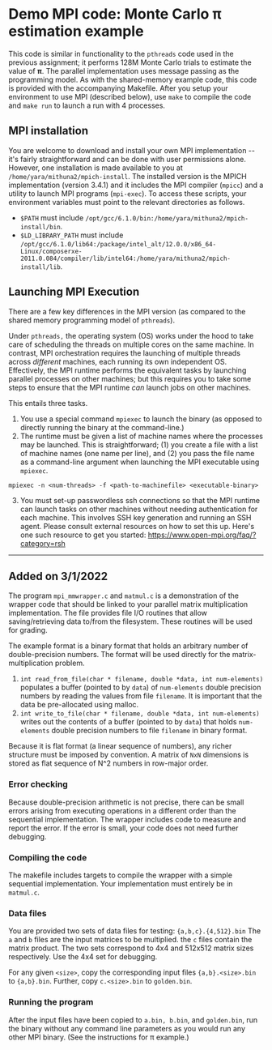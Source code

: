 # Demo MPI code: Monte Carlo &pi; estimation example

This code is similar in functionality to the `pthreads` code used in the previous assignment; it performs 128M Monte Carlo trials to estimate the value of **&pi;**. The parallel implementation uses message passing as the programming model. As with the shared-memory example code, this code is provided with the accompanying Makefile. After you setup your environment to use MPI (described below), use `make` to compile the code and `make run` to launch a run with 4 processes. 

## MPI installation
You are welcome to download and install your own MPI implementation -- it's fairly straightforward and can be done with user permissions alone. However, one installation is made available to you at `/home/yara/mithuna2/mpich-install`. The installed version is the MPICH implementation (version 3.4.1) and it includes the MPI compiler (`mpicc`) and a utility to launch MPI programs (`mpi-exec`). To access these scripts, your environment variables must point to the relevant directories as follows.

* `$PATH` must include `/opt/gcc/6.1.0/bin:/home/yara/mithuna2/mpich-install/bin`.
* `$LD_LIBRARY_PATH` must include `/opt/gcc/6.1.0/lib64:/package/intel_alt/12.0.0/x86_64-Linux/composerxe-2011.0.084/compiler/lib/intel64:/home/yara/mithuna2/mpich-install/lib`.

## Launching MPI Execution
There are a few key differences in the MPI version (as compared to the shared memory programming model of `pthreads`). 

Under `pthreads,` the operating system (OS) works under the hood to take care of scheduling the threads on multiple cores on the same machine. In contrast, MPI orchestration requires the launching of multiple threads across _different_ machines, each running its own independent OS. Effectively, the MPI runtime performs the equivalent tasks by launching parallel processes on other machines; but this requires you to take some steps to ensure that the MPI runtime _can_ launch jobs on other machines. 

This entails three tasks.
1. You use a special command `mpiexec` to launch the binary (as opposed to directly running the binary at the command-line.)
2. The runtime must be given a list of machine names where the processes may be launched. This is straightforward; (1) you create a file with a list of machine names (one name per line), and (2) you pass the file name as a command-line argument when launching the MPI executable using `mpiexec`. 
```
mpiexec -n <num-threads> -f <path-to-machinefile> <executable-binary>
```
3. You must set-up passwordless ssh connections so that the MPI runtime can launch tasks on other machines without needing authentication for each machine. This involves SSH key generation and running an SSH agent. Please consult external resources on how to set this up. Here's one such resource to get you started: https://www.open-mpi.org/faq/?category=rsh 

-------------
## Added on 3/1/2022
The program `mpi_mmwrapper.c` and `matmul.c` is a demonstration of the wrapper code that should be linked to your parallel matrix multiplication implementation. The file provides file I/O routines that allow saving/retrieving data to/from the filesystem. These routines will be used for grading.  

The example format is a binary format that holds an arbitrary number of double-precision numbers. The format will be used directly for the matrix-multiplication problem. 

1. `int read_from_file(char * filename, double *data, int num-elements)` populates a buffer (pointed to by `data`) of `num-elements` double precision numbers by reading the values from file `filename`. It is important that the data be pre-allocated using malloc. 
2. `int write_to_file(char * filename, double *data, int num-elements)` writes out the contents of a buffer (pointed to by `data`) that holds `num-elements` double precision numbers to file `filename` in binary format. 

Because it is flat format (a linear sequence of numbers), any richer structure must be imposed by convention. A matrix of `NxN` dimensions is stored as flat sequence of N^2 numbers in row-major order. 

### Error checking
Because double-precision arithmetic is not precise, there can be small errors arising from executing operations in a different order than the sequential implementation. The wrapper includes code to measure and report the error. If the error is small, your code does not need further debugging.

### Compiling the code
The makefile includes targets to compile the wrapper with a simple sequential implementation. Your implementation must entirely be in `matmul.c`.

### Data files
You are provided two sets of data files for testing: `{a,b,c}.{4,512}.bin` 
The `a` and `b` files are the input matrices to be multiplied. the `c` files contain the matrix product. The two sets correspond to 4x4 and 512x512 matrix sizes respectively. Use the 4x4 set for debugging.

For any given `<size>`, copy the corresponding input files `{a,b}.<size>.bin` to `{a,b}.bin`. Further, copy `c.<size>.bin` to `golden.bin`. 

### Running the program
After the input files have been copied to `a.bin, b.bin`, and `golden.bin`, run the binary without any command line parameters as you would run any other MPI binary. (See the instructions for &pi; example.)
